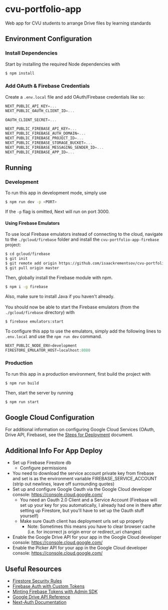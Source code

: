 # cvu-portfolio-app

Web app for CVU students to arrange Drive files by learning standards

## Environment Configuration

### Install Dependencies

Start by installing the required Node dependencies with

```bash
$ npm install
```

### Add OAuth & Firebase Credentials

Create a `.env.local` file and add OAuth/Firebase credentials like so:

```js
NEXT_PUBLIC_API_KEY=...
NEXT_PUBLIC_OAUTH_CLIENT_ID=...

OAUTH_CLIENT_SECRET=...

NEXT_PUBLIC_FIREBASE_API_KEY=...
NEXT_PUBLIC_FIREBASE_AUTH_DOMAIN=...
NEXT_PUBLIC_FIREBASE_PROJECT_ID=...
NEXT_PUBLIC_FIREBASE_STORAGE_BUCKET=...
NEXT_PUBLIC_FIREBASE_MESSAGING_SENDER_ID=...
NEXT_PUBLIC_FIREBASE_APP_ID=...

```

## Running

### Development

To run this app in development mode, simply use

```bash
$ npm run dev -p <PORT>
```

If the `-p` flag is omitted, Next will run on port 3000.

#### Using Firebase Emulators

To use local Firebase emulators instead of connecting to the cloud, navigate to the `./gcloud/firebase` folder and install the `cvu-portfolio-app-firebase` project:

```bash
$ cd gcloud/firebase
$ git init
$ git remote add origin https://github.com/isaackrementsov/cvu-portfolio-app-firebase
$ git pull origin master
```

Then, globally install the Firebase module with npm.

```bash
$ npm i -g firebase
```

Also, make sure to install Java if you haven't already.
<br/><br/>
You should now be able to start the Firebase emulators (from the `./gcloud/firebase` directory) with

```bash
$ firebase emulators:start
```

To configure this app to use the emulators, simply add the following lines to `.env.local` and use the `npm run dev` command.

```js
NEXT_PUBLIC_NODE_ENV=development
FIRESTORE_EMULATOR_HOST=localhost:8080
```

### Production

To run this app in a production environment, first build the project with

```bash
$ npm run build
```

Then, start the server by running

```bash
$ npm run start
```

## Google Cloud Configuration

For additional information on configuring Google Cloud Services (OAuth, Drive API, Firebase), see the [Steps for Deployment](https://docs.google.com/document/d/1lO5hX13nfgE7n7jB77veT1LWHkohhYKS02S2xMbb1NA/edit?usp=sharing) document.

## Additional Info For App Deploy

-   Set up Firebase Firestore db
    -   Configure permissions
-   You need to download the service account private key from firebase and set is as the environment variable FIREBASE_SERVICE_ACCOUNT (strip out newlines, leave off surrounding quotes)
-   Set up and configure Google Oauth via the Google Cloud developer console: https://console.cloud.google.com/
    -   You need an Oauth 2.0 Client and a Service Account (Firebase will set up your key for you automatically, I already had one in there after setting up Firestore, but you'll have to set up the Oauth stuff yourself)
    -   Make sure Oauth client has deployment urls set up properly
        -   Note: Sometimes this means you have to clear browser cache (i.e. for incorrect js origin error or redirect_uri changes)
-   Enable the Google Drive API for your app in the Google Cloud developer console: https://console.cloud.google.com/
-   Enable the Picker API for your app in the Google Cloud developer console: https://console.cloud.google.com/

## Useful Resources

-   [Firestore Security Rules](https://firebase.google.com/docs/firestore/security/get-started)
-   [Firebase Auth with Custom Tokens](https://firebase.google.com/docs/auth/web/custom-auth)
-   [Minting Firebase Tokens with Admin SDK](https://firebase.google.com/docs/auth/admin/create-custom-tokens)
-   [Google Drive API Reference](https://developers.google.com/drive/api/v3/reference)
-   [Next-Auth Documentation](https://next-auth.js.org/getting-started/introduction)
